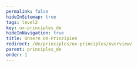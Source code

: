 ```yaml
---
permalink: false
hideInSitemap: true
tags: level2
key: ux-principles_de
hideInNavigation: true
title: Unsere UX-Prinzipien
redirect: /de/principles/ux-principles/overview/
parent: principles_de
order: 1
---
```

